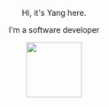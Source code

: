 <div id="header" align="center">
  <p>Hi, it's Yang here.</p>
  <p>I'm a software developer</p>
  <img src="https://media.giphy.com/media/vzO0Vc8b2VBLi/giphy.gif" width="100"/>
</div>
